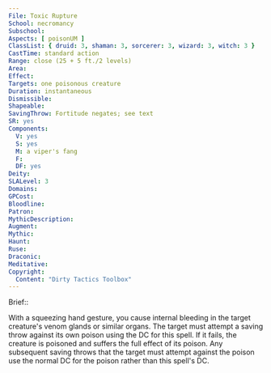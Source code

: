 ```yaml
---
File: Toxic Rupture
School: necromancy
Subschool: 
Aspects: [ poisonUM ]
ClassList: { druid: 3, shaman: 3, sorcerer: 3, wizard: 3, witch: 3 }
CastTime: standard action
Range: close (25 + 5 ft./2 levels)
Area: 
Effect: 
Targets: one poisonous creature
Duration: instantaneous
Dismissible: 
Shapeable: 
SavingThrow: Fortitude negates; see text
SR: yes
Components:
  V: yes
  S: yes
  M: a viper's fang
  F: 
  DF: yes
Deity: 
SLALevel: 3
Domains: 
GPCost: 
Bloodline: 
Patron: 
MythicDescription: 
Augment: 
Mythic: 
Haunt: 
Ruse: 
Draconic: 
Meditative: 
Copyright:
  Content: "Dirty Tactics Toolbox"
---
```

Brief:: 

With a squeezing hand gesture, you cause internal bleeding in the target creature's venom glands or similar organs. The target must attempt a saving throw against its own poison using the DC for this spell. If it fails, the creature is poisoned and suffers the full effect of its poison. Any subsequent saving throws that the target must attempt against the poison use the normal DC for the poison rather than this spell's DC.
